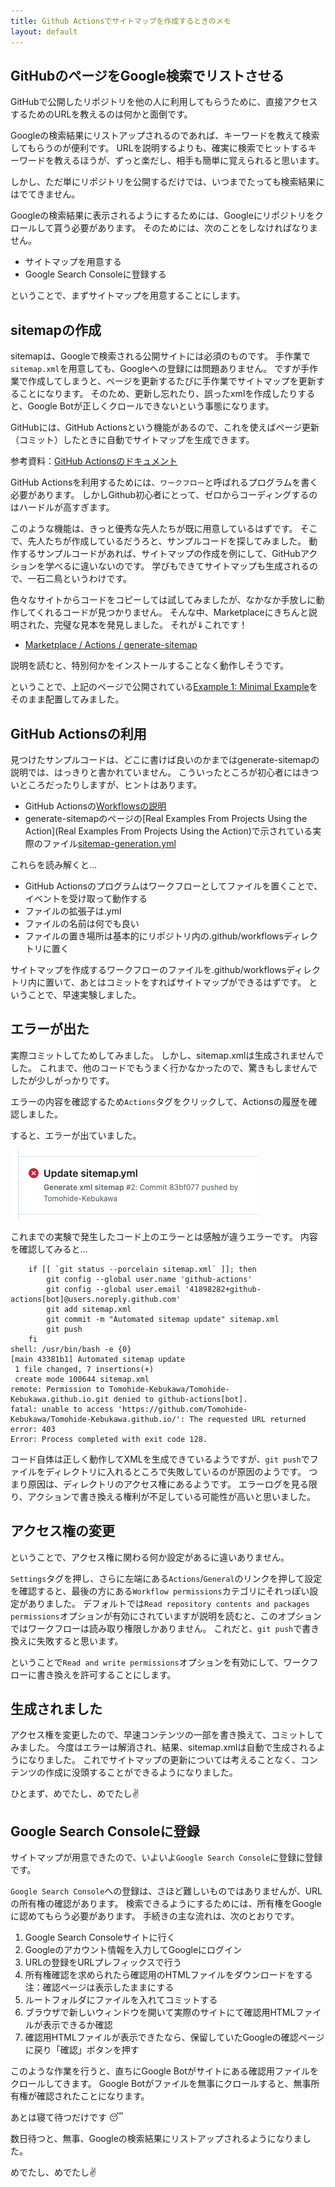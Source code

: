 ```yaml
---
title: Github Actionsでサイトマップを作成するときのメモ 
layout: default
---
```


## GitHubのページをGoogle検索でリストさせる

GitHubで公開したリポジトリを他の人に利用してもらうために、直接アクセスするためのURLを教えるのは何かと面倒です。

Googleの検索結果にリストアップされるのであれば、キーワードを教えて検索してもらうのが便利です。
URLを説明するよりも、確実に検索でヒットするキーワードを教えるほうが、ずっと楽だし、相手も簡単に覚えられると思います。

しかし、ただ単にリポジトリを公開するだけでは、いつまでたっても検索結果にはでてきません。

Googleの検索結果に表示されるようにするためには、Googleにリポジトリをクロールして貰う必要があります。 
そのためには、次のことをしなければなりません。

+ サイトマップを用意する
+ Google Search Consoleに登録する

ということで、まずサイトマップを用意することにします。

## sitemapの作成

sitemapは、Googleで検索される公開サイトには必須のものです。
手作業で`sitemap.xml`を用意しても、Googleへの登録には問題ありません。
ですが手作業で作成してしまうと、ページを更新するたびに手作業でサイトマップを更新することになります。
そのため、更新し忘れたり、誤ったxmlを作成したりすると、Google Botが正しくクロールできないという事態になります。

GitHubには、GitHub Actionsという機能があるので、これを使えばページ更新（コミット）したときに自動でサイトマップを生成できます。

参考資料：[GitHub Actionsのドキュメント](https://docs.github.com/ja/actions)

GitHub Actionsを利用するためには、`ワークフロー`と呼ばれるプログラムを書く必要があります。
しかしGithub初心者にとって、ゼロからコーディングするのはハードルが高すぎます。

このような機能は、きっと優秀な先人たちが既に用意しているはずです。
そこで、先人たちが作成しているだうろと、サンプルコードを探してみました。
動作するサンプルコードがあれば、サイトマップの作成を例にして、GitHubアクションを学べるに違いないのです。
学びもできてサイトマップも生成されるので、一石二鳥というわけです。

色々なサイトからコードをコピーしては試してみましたが、なかなか手放しに動作してくれるコードが見つかりません。
そんな中、Marketplaceにきちんと説明された、完璧な見本を発見しました。 それが⇓これです！

+ [Marketplace / Actions / generate-sitemap](https://github.com/marketplace/actions/generate-sitemap)

説明を読むと、特別何かをインストールすることなく動作しそうです。

ということで、上記のページで公開されている[Example 1: Minimal Example](https://github.com/marketplace/actions/generate-sitemap#example-1-minimal-example)をそのまま配置してみました。

## GitHub Actionsの利用

見つけたサンプルコードは、どこに書けば良いのかまではgenerate-sitemapの説明では、はっきりと書かれていません。 こういったところが初心者にはきついところだったりしますが、ヒントはあります。

+ GitHub Actionsの[Workflowsの説明](https://docs.github.com/ja/actions/learn-github-actions/understanding-github-actions#workflows)
+ generate-sitemapのページの[Real Examples From Projects Using the Action](Real Examples From Projects Using the Action)で示されている実際のファイル[sitemap-generation.yml](https://tomohide-kebukawa.github.io/sitemap/#:~:text=sitemap%2Dgeneration.yml)

これらを読み解くと…

+ GitHub Actionsのプログラムはワークフローとしてファイルを置くことで、イベントを受け取って動作する
+ ファイルの拡張子は.yml
+ ファイルの名前は何でも良い
+ ファイルの置き場所は基本的にリポジトリ内の.github/workflowsディレクトリに置く

サイトマップを作成するワークフローのファイルを.github/workflowsディレクトリ内に置いて、あとはコミットをすればサイトマップができるはずです。
ということで、早速実験しました。

## エラーが出た

実際コミットしてためしてみました。
しかし、sitemap.xmlは生成されませんでした。
これまで、他のコードでもうまく行かなかったので、驚きもしませんでしたが少しがっかりです。

エラーの内容を確認するため`Actions`タグをクリックして、Actionsの履歴を確認しました。

すると、エラーが出ていました。

![エラーのアイコン](/sitemap/error.png "エラー")

これまでの実験で発生したコード上のエラーとは感触が違うエラーです。 内容を確認してみると…

```text
	if [[ `git status --porcelain sitemap.xml` ]]; then
		git config --global user.name 'github-actions'
		git config --global user.email '41898282+github-actions[bot]@users.noreply.github.com'
		git add sitemap.xml
		git commit -m "Automated sitemap update" sitemap.xml
		git push
	fi
shell: /usr/bin/bash -e {0}
[main 43381b1] Automated sitemap update
 1 file changed, 7 insertions(+)
 create mode 100644 sitemap.xml
remote: Permission to Tomohide-Kebukawa/Tomohide-Kebukawa.github.io.git denied to github-actions[bot].
fatal: unable to access 'https://github.com/Tomohide-Kebukawa/Tomohide-Kebukawa.github.io/': The requested URL returned error: 403
Error: Process completed with exit code 128.
```

コード自体は正しく動作してXMLを生成できているようですが、`git push`でファイルをディレクトリに入れるところで失敗しているのが原因のようです。
つまり原因は、ディレクトリのアクセス権にあるようです。
エラーログを見る限り、アクションで書き換える権利が不足している可能性が高いと思いました。

## アクセス権の変更

ということで、アクセス権に関わる何か設定があるに違いありません。

`Settings`タグを押し、さらに左端にある`Actions`/`General`のリンクを押して設定を確認すると、最後の方にある`Workflow permissions`カテゴリにそれっぽい設定がありました。
デフォルトでは`Read repository contents and packages permissions`オプションが有効にされていますが説明を読むと、このオプションではワークフローは読み取り権限しかありません。
これだと、`git push`で書き換えに失敗すると思います。

ということで`Read and write permissions`オプションを有効にして、ワークフローに書き換えを許可することにします。

## 生成されました

アクセス権を変更したので、早速コンテンツの一部を書き換えて、コミットしてみました。
今度はエラーは解消され、結果、sitemap.xmlは自動で生成されるようになりました。
これでサイトマップの更新については考えることなく、コンテンツの作成に没頭することができるようになりました。

ひとまず、めでたし、めでたし✌

## Google Search Consoleに登録

サイトマップが用意できたので、いよいよ`Google Search Console`に登録に登録です。

`Google Search Console`への登録は、さほど難しいものではありませんが、URLの所有権の確認があります。 検索できるようにするためには、所有権をGoogleに認めてもらう必要があります。 手続きの主な流れは、次のとおりです。

1. Google Search Consoleサイトに行く
1. Googleのアカウント情報を入力してGoogleにログイン
1. URLの登録をURLプレフィックスで行う
1. 所有権確認を求められたら確認用のHTMLファイルをダウンロードをする
	注：確認ページは表示したままにする
1. ルートフォルダにファイルを入れてコミットする
1. ブラウザで新しいウィンドウを開いて実際のサイトにて確認用HTMLファイルが表示できるか確認
1. 確認用HTMLファイルが表示できたなら、保留していたGoogleの確認ページに戻り「確認」ボタンを押す

このような作業を行うと、直ちにGoogle Botがサイトにある確認用ファイルをクロールしてきます。
Google Botがファイルを無事にクロールすると、無事所有権が確認されたことになります。

あとは寝て待つだけです 😴

数日待つと、無事、Googleの検索結果にリストアップされるようになりました。

めでたし、めでたし✌

